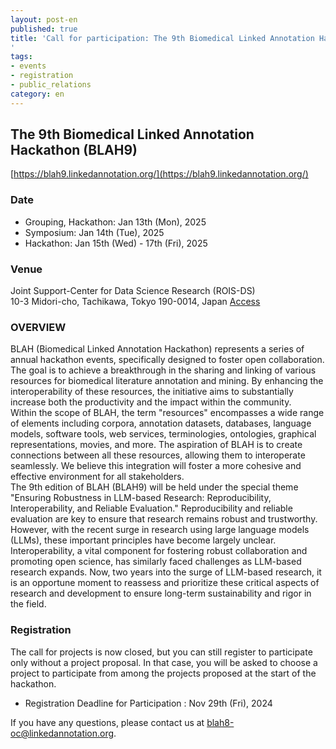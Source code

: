 ```yaml
---
layout: post-en
published: true
title: 'Call for participation: The 9th Biomedical Linked Annotation Hackathon (BLAH9)
'
tags:
- events
- registration
- public_relations
category: en
---
```

## The 9th Biomedical Linked Annotation Hackathon (BLAH9)
[https://blah9.linkedannotation.org/](https://blah9.linkedannotation.org/) 

### Date
* Grouping, Hackathon: Jan 13th (Mon), 2025
* Symposium: Jan 14th (Tue), 2025
* Hackathon: Jan 15th (Wed) - 17th (Fri), 2025

### Venue
Joint Support-Center for Data Science Research (ROIS-DS)<br />
10-3 Midori-cho, Tachikawa, Tokyo 190-0014, Japan [Access](https://ds.rois.ac.jp/en_accesslink/en_ds/)

### OVERVIEW
BLAH (Biomedical Linked Annotation Hackathon) represents a series of annual hackathon events, specifically designed to foster open collaboration. The goal is to achieve a breakthrough in the sharing and linking of various resources for biomedical literature annotation and mining. By enhancing the interoperability of these resources, the initiative aims to substantially increase both the productivity and the impact within the community.<br />
Within the scope of BLAH, the term "resources" encompasses a wide range of elements including corpora, annotation datasets, databases, language models, software tools, web services, terminologies, ontologies, graphical representations, movies, and more. The aspiration of BLAH is to create connections between all these resources, allowing them to interoperate seamlessly. We believe this integration will foster a more cohesive and effective environment for all stakeholders.<br />
The 9th edition of BLAH (BLAH9) will be held under the special theme "Ensuring Robustness in LLM-based Research: Reproducibility, Interoperability, and Reliable Evaluation." Reproducibility and reliable evaluation are key to ensure that research remains robust and trustworthy. However, with the recent surge in research using large language models (LLMs), these important principles have become largely unclear. Interoperability, a vital component for fostering robust collaboration and promoting open science, has similarly faced challenges as LLM-based research expands. Now, two years into the surge of LLM-based research, it is an opportune moment to reassess and prioritize these critical aspects of research and development to ensure long-term sustainability and rigor in the field.<br />


### Registration
The call for projects is now closed, but you can still register to participate only without a project proposal. In that case, you will be asked to choose a project to participate from among the projects proposed at the start of the hackathon.
* Registration Deadline for Participation : Nov 29th (Fri), 2024

 
If you have any questions, please contact us at blah8-oc@linkedannotation.org.

